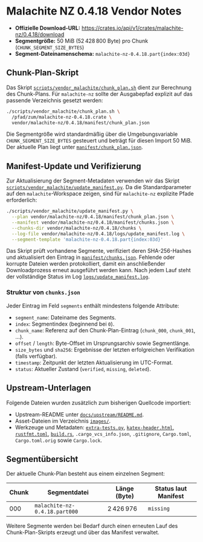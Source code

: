# Malachite NZ 0.4.18 Vendor Notes

- **Offizielle Download-URL:** https://crates.io/api/v1/crates/malachite-nz/0.4.18/download
- **Segmentgröße:** 50 MiB (52 428 800 Byte) pro Chunk (`CHUNK_SEGMENT_SIZE_BYTES`)
- **Segment-Dateinamenschema:** `malachite-nz-0.4.18.part{index:03d}`

## Chunk-Plan-Skript

Das Skript [`scripts/vendor_malachite/chunk_plan.sh`](../../../scripts/vendor_malachite/chunk_plan.sh) dient zur Berechnung des
Chunk-Plans. Für `malachite-nz` sollte der Ausgabepfad explizit auf das passende Verzeichnis gesetzt werden:

```bash
./scripts/vendor_malachite/chunk_plan.sh \
  /pfad/zum/malachite-nz-0.4.18.crate \
  vendor/malachite-nz/0.4.18/manifest/chunk_plan.json
```

Die Segmentgröße wird standardmäßig über die Umgebungsvariable `CHUNK_SEGMENT_SIZE_BYTES` gesteuert und beträgt für diesen Import
50 MiB. Der aktuelle Plan liegt unter [`manifest/chunk_plan.json`](manifest/chunk_plan.json).

## Manifest-Update und Verifizierung

Zur Aktualisierung der Segment-Metadaten verwenden wir das Skript
[`scripts/vendor_malachite/update_manifest.py`](../../../scripts/vendor_malachite/update_manifest.py). Da die Standardparameter
auf den `malachite`-Workspace zeigen, sind für `malachite-nz` explizite Pfade erforderlich:

```bash
./scripts/vendor_malachite/update_manifest.py \
  --plan vendor/malachite-nz/0.4.18/manifest/chunk_plan.json \
  --manifest vendor/malachite-nz/0.4.18/manifest/chunks.json \
  --chunks-dir vendor/malachite-nz/0.4.18/chunks \
  --log-file vendor/malachite-nz/0.4.18/logs/update_manifest.log \
  --segment-template 'malachite-nz-0.4.18.part{index:03d}'
```

Das Skript prüft vorhandene Segmente, verifiziert deren SHA-256-Hashes und aktualisiert den Eintrag in
[`manifest/chunks.json`](manifest/chunks.json). Fehlende oder korrupte Dateien werden protokolliert, damit ein anschließender
Downloadprozess erneut ausgeführt werden kann. Nach jedem Lauf steht der vollständige Status im Log
[`logs/update_manifest.log`](logs/update_manifest.log).

### Struktur von `chunks.json`

Jeder Eintrag im Feld `segments` enthält mindestens folgende Attribute:

- `segment_name`: Dateiname des Segments.
- `index`: Segmentindex (beginnend bei `0`).
- `chunk_name`: Referenz auf den Chunk-Plan-Eintrag (`chunk_000`, `chunk_001`, …).
- `offset` / `length`: Byte-Offset im Ursprungsarchiv sowie Segmentlänge.
- `size_bytes` und `sha256`: Ergebnisse der letzten erfolgreichen Verifikation (falls verfügbar).
- `timestamp`: Zeitpunkt der letzten Aktualisierung im UTC-Format.
- `status`: Aktueller Zustand (`verified`, `missing`, `deleted`).

## Upstream-Unterlagen

Folgende Dateien wurden zusätzlich zum bisherigen Quellcode importiert:

- Upstream-README unter [`docs/upstream/README.md`](docs/upstream/README.md).
- Asset-Dateien im Verzeichnis [`images/`](images/).
- Werkzeuge und Metadaten: [`extra-tests.py`](extra-tests.py), [`katex-header.html`](katex-header.html),
  [`rustfmt.toml`](rustfmt.toml), [`build.rs`](build.rs), `.cargo_vcs_info.json`, `.gitignore`, `Cargo.toml`, `Cargo.toml.orig`
  sowie `Cargo.lock`.

## Segmentübersicht

Der aktuelle Chunk-Plan besteht aus einem einzelnen Segment:

| Chunk | Segmentdatei                      | Länge (Byte) | Status laut Manifest |
|-------|-----------------------------------|--------------|----------------------|
| 000   | `malachite-nz-0.4.18.part000`     | 2 426 976    | `missing`            |

Weitere Segmente werden bei Bedarf durch einen erneuten Lauf des Chunk-Plan-Skripts erzeugt und über das Manifest verwaltet.
